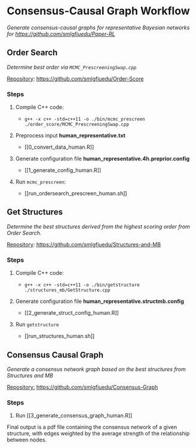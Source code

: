 # Consensus-Causal Graph Workflow
*Generate consensus-causal graphs for representative Bayesian networks for https://github.com/smlgfiuedu/Paper-RL*
## Order Search
*Determine best order via `MCMC_PrescreeningSwap.cpp`*

<u>Repository</u>: https://github.com/smlgfiuedu/Order-Score
### Steps
1. Compile C++ code: 
	- `g++ -x c++ -std=c++11 -o ./bin/mcmc_prescreen ./order_score/MCMC_PrescreeningSwap.cpp`

2. Preprocess input **human_representative.txt**
	- [[0_convert_data_human.R]]

3. Generate configuration file **human_representative.4h.preprior.config**
	- [[1_generate_config_human.R]]

4. Run `mcmc_prescreen`:
	- [[run_ordersearch_prescreen_human.sh]]

## Get Structures
*Determine the best structures derived from the highest scoring order from Order Search.*

<u>Repository</u>: https://github.com/smlgfiuedu/Structures-and-MB

### Steps
1. Compile C++ code:
	- `g++ -x c++ -std=c++11 -o ./bin/getstructure ./structures_mb/GetStructure.cpp`

2.  Generate configuration file **human_representative.structmb.config**
	- [[2_generate_struct_config_human.R]]

3. Run `getstructure`
	- [[run_structures_human.sh]]

## Consensus Causal Graph
*Generate a consensus network graph based on the best structures from Structures and MB*

<u>Repository:</u> https://github.com/smlgfiuedu/Consensus-Graph

### Steps
1. Run [[3_generate_consensus_graph_human.R]]

Final output is a pdf file containing the consensus network of a given structure, with edges weighted by the average strength of the relationship between nodes.